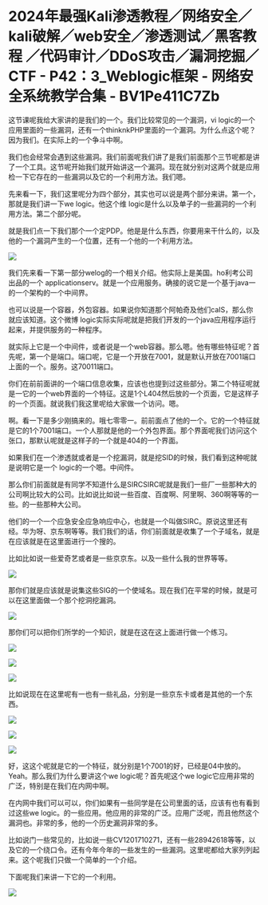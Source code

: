 # 2024年最强Kali渗透教程／网络安全／kali破解／web安全／渗透测试／黑客教程 ／代码审计／DDoS攻击／漏洞挖掘／CTF - P42：3_Weblogic框架 - 网络安全系统教学合集 - BV1Pe411C7Zb

这节课呢我给大家讲的是我们的一个。我们比较常见的一个漏洞，vi logic的一个应用里面的一些漏洞，还有一个thinknkPHP里面的一个漏洞。为什么点这个呢？因为我们。在实际上的一个争斗中啊。

我们也会经常会遇到这些漏洞。我们前面呢我们讲了是我们前面那个三节呢都是讲了一个工具。这节呢开始我们就开始讲这一个漏洞。现在就分别对这两个就是应用检一下它存在的一些漏洞以及它的一个利用方法。我们嗯。

先来看一下，我们这里呢分为四个部分，其实也可以说是两个部分来讲。第一个，那就是我们讲一下we logic。他这个维 logic是什么以及单子的一些漏洞的一个利用方法。第二个部分呢。

就是我们点一下我们那个一个定PDP。他是是什么东西，你要用来干什么的，以及他的一个漏洞产生的一个位置，还有一个他的一个利用方法。



![](img/71ce3801287766937ce90613282d796b_1.png)

我们先来看一下第一部分welog的一个相关介绍。他实际上是美国。ho利考公司出品的一个 applicationserv。就是一个应用服务。确接的说它是一个基于java一的一个架构的一个中间界。

也可以说是一个容器，外包容器。如果说你知道那个阿帕奇及他们caIS，那么你就应该知道。这个微博 logic实际实际呢就是把我们开发的一个java应用程序运行起来，并提供服务的一种程序。

就实际上它是一个中间件，或者说是一个web容器。那么嗯。他有哪些特征呢？首先呢，第一个是端口。端口呢，它是一个开放在7001，就是默认开放在7001端口上面的一个。服务。这70011端口。

你们在前前面讲的一个端口信息收集，应该也也提到过这些部分。第二个特征呢就是一它的一个web界面的一个特征。这是1个L404然后放的一个页面，它是这样子的一个页面。就说我们我这里呢给大家做一个访问。嗯。

啊。看一下是多少刚搞来的。哦七零零一。前前面点了他的一个。它的一个特征就是它的1个7001端口。一个人那就是他的一个外包界面。那个界面呢我们访问这个张口，那默认呢就是这样子的一个就是404的一个界面。

如果我们在一个渗透就或者是一个挖漏洞，就是挖SID的时候，我们看到这种呢就是说明它是一个 logic的一个嗯。中间件。

那么你们前面就是有同学不知道什么是SIRCSIRC呢就是我们一些厂一些那种大的公司啊比较大的公司。比如说比如说一些百度、百度啊、阿里啊、360啊等等的一些。的一些那种大公司。

他们的一个一个应急安全应急响应中心，也就是一个叫做SIRC。原说这里还有经。华为呀、京东啊等等。我们我们的话，你们前面就是收集了一个子域名，就是在应该就是在这里面进行一个搜的。

比如比如说一些爱奇艺或者是一些京京东。以及一些什么我的世界等等。

![](img/71ce3801287766937ce90613282d796b_3.png)

那你们就是应该就是说集这些SIG的一个使域名。现在我们在平常的时候，就是可以在这里面做一个那个挖洞挖漏洞。



![](img/71ce3801287766937ce90613282d796b_5.png)

那你们可以把你们所学的一个知识，就是在这在这上面进行做一个练习。

![](img/71ce3801287766937ce90613282d796b_7.png)

![](img/71ce3801287766937ce90613282d796b_8.png)

![](img/71ce3801287766937ce90613282d796b_9.png)

比如说现在在这里呢有一也有一些礼品，分别是一些京东卡或者是其他的一个东西。

![](img/71ce3801287766937ce90613282d796b_11.png)

![](img/71ce3801287766937ce90613282d796b_12.png)

![](img/71ce3801287766937ce90613282d796b_13.png)

好，这这个呢就是它的一个特征，就分别是1个7001的好，已经是04中放的。Yeah。那么我们为什么要讲这个we logic呢？首先呢这个we logic它应用非常的广泛，特别是在我们在内网中啊。

在内网中我们可以可以，你们如果有一些同学是在公司里面的话，应该有也有看到过这些we logic。的一些应用。他应用的非常的广泛。应用广泛呢，而且他然这个漏洞也。非常的多，他的一个历史漏洞非常的多。

比如说门一些常见的，比如说一些CV1201710271，还有一些28942618等等，以及它的一个绕口令。还有今年今年的一些发生的一些漏洞。这里呢都给大家列列起来。这个呢我们只做一个简单的一个介绍。

下面呢我们来讲一下它的一个利用。

![](img/71ce3801287766937ce90613282d796b_15.png)